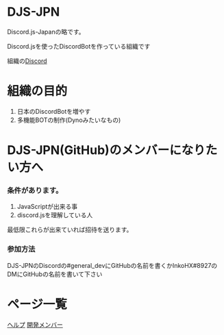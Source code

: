 # DJS-JPN
Discord.js-Japanの略です。

Discord.jsを使ったDiscordBotを作っている組織です

組織の[Discord](https://discord.gg/DbTpjXV)
# 組織の目的
1. 日本のDiscordBotを増やす
1. 多機能BOTの制作(Dynoみたいなもの)

# DJS-JPN(GitHub)のメンバーになりたい方へ
### 条件があります。
1. JavaScriptが出来る事
1. discord.jsを理解している人

最低限これらが出来ていれば招待を送ります。
### 参加方法
DJS-JPNのDiscordの#general_devにGitHubの名前を書くかInkoHX#8927のDMにGitHubの名前を書いて下さい
# ページ一覧
[ヘルプ](https://djs-jpn.ga/help.html)
[開発メンバー](https://djs-jpn.ga/member.html)
